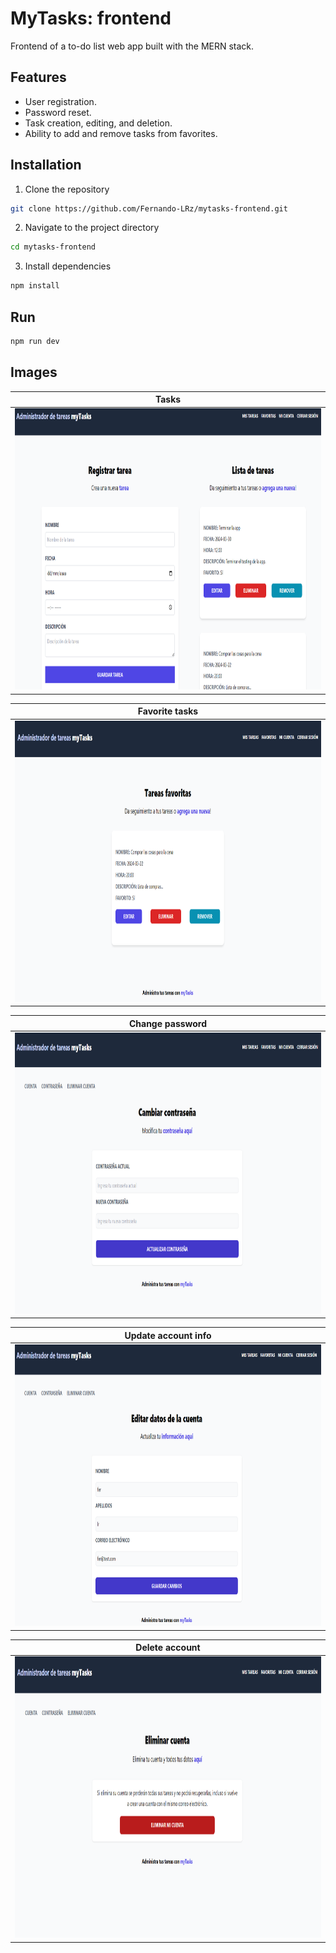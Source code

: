 # MyTasks: frontend
Frontend of a to-do list web app built with the MERN stack.

## Features
* User registration.
* Password reset.
* Task creation, editing, and deletion.
* Ability to add and remove tasks from favorites.
  
## Installation
1. Clone the repository
```bash
git clone https://github.com/Fernando-LRz/mytasks-frontend.git
``` 
2. Navigate to the project directory
```bash
cd mytasks-frontend
```
3. Install dependencies
```bash
npm install
```

## Run
```bash
npm run dev
```

## Images
| Tasks                                                            |
| ---------------------------------------------------------------- |
| <img src="images/tasks.png" width="950" height="450"/>           |

| Favorite tasks                                                   |
| ---------------------------------------------------------------- |
| <img src="images/favorite-tasks.png" width="950" height="450"/>  |

| Change password                                                  |
| ---------------------------------------------------------------- |
| <img src="images/change-password.png" width="950" height="450"/> |

| Update account info                                              |
| ---------------------------------------------------------------- |
| <img src="images/update-account.png" width="950" height="450"/>  |

| Delete account                                                   |
| ---------------------------------------------------------------- |
| <img src="images/delete-account.png" width="950" height="450"/>  |
